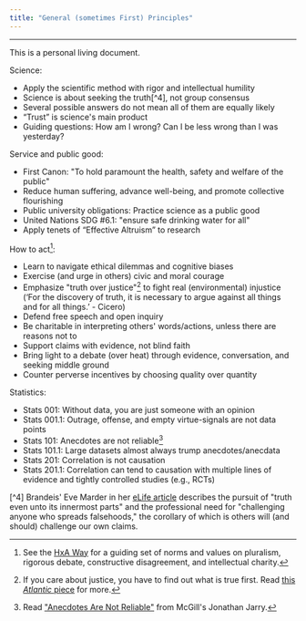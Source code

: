 ```yaml
---
title: "General (sometimes First) Principles"
---
```


------
This is a personal living document.

Science:
- Apply the scientific method with rigor and intellectual humility
- Science is about seeking the truth[^4], not group consensus
- Several possible answers do not mean all of them are equally likely
- “Trust” is science's main product
- Guiding questions: How am I wrong? Can I be less wrong than I was yesterday?

Service and public good:
- First Canon: "To hold paramount the health, safety and welfare of the public"
- Reduce human suffering, advance well-being, and promote collective flourishing
- Public university obligations: Practice science as a public good
- United Nations SDG #6.1: "ensure safe drinking water for all"
- Apply tenets of “Effective Altruism” to research

How to act[^2]:
- Learn to navigate ethical dilemmas and cognitive biases
- Exercise (and urge in others) civic and moral courage
- Emphasize "truth over justice"[^1] to fight real (environmental) injustice (‘For the discovery of truth, it is necessary to argue against all things and for all things.’ - Cicero)
- Defend free speech and open inquiry
- Be charitable in interpreting others' words/actions, unless there are reasons not to
- Support claims with evidence, not blind faith
- Bring light to a debate (over heat) through evidence, conversation, and seeking middle ground
- Counter perverse incentives by choosing quality over quantity

Statistics:
- Stats 001: Without data, you are just someone with an opinion
- Stats 001.1: Outrage, offense, and empty virtue-signals are not data points
- Stats 101: Anecdotes are not reliable[^3] 
- Stats 101.1: Large datasets almost always trump anecdotes/anecdata
- Stats 201: Correlation is not causation
- Stats 201.1: Correlation can tend to causation with multiple lines of evidence and tightly controlled studies (e.g., RCTs)

[^1]: If you care about justice, you have to find out what is true first. Read [this *Atlantic* piece](https://www.theatlantic.com/ideas/archive/2018/11/academics-truth-justice/574165/) for more.

[^2]: See the [HxA Way](https://heterodoxacademy.org/library/the-hxa-way/) for a guiding set of norms and values on pluralism, rigorous debate, constructive disagreement, and intellectual charity.

[^3]: Read ["Anecdotes Are Not Reliable"](https://www.mcgill.ca/oss/article/tips-better-thinking-anecdotes-are-not-reliable) from McGill's Jonathan Jarry.

[^4] Brandeis' Eve Marder in her [eLife article](https://elifesciences.org/articles/66850) describes the pursuit of "truth even unto its innermost parts" and the professional need for "challenging anyone who spreads falsehoods," the corollary of which is others will (and should) challenge our own claims.
